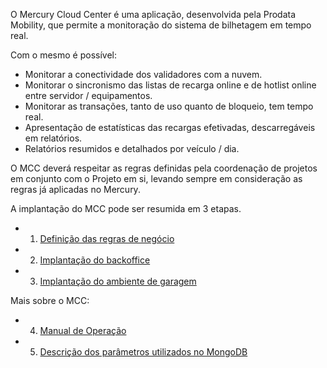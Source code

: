 O Mercury Cloud Center é uma aplicação, desenvolvida pela Prodata Mobility,  que permite a monitoração do sistema de bilhetagem em tempo real.

Com o mesmo é possível:

- Monitorar a conectividade dos validadores com a nuvem.
- Monitorar o sincronismo das listas de recarga online e de hotlist online entre servidor / equipamentos.
- Monitorar as transações, tanto de uso quanto de bloqueio, tem tempo real.
- Apresentação de estatísticas das recargas efetivadas, descarregáveis em relatórios.
- Relatórios resumidos e detalhados por veículo / dia.


O MCC deverá respeitar as regras definidas pela coordenação de projetos em conjunto com o Projeto em si, levando sempre em consideração as regras já aplicadas no Mercury.


A implantação do MCC pode ser resumida em 3 etapas.

- 1. [Definição das regras de negócio](/MCC-%2D-Mercury-Cloud-Center/1.-Regras-de-negócios)
- 2. [Implantação do backoffice](/MCC-%2D-Mercury-Cloud-Center/2.-Implantação-da-Infraestrutura-e-backoffice)
- 3. [Implantação do ambiente de garagem](/MCC-%2D-Mercury-Cloud-Center/3.-Infraestrutura-e-Ambiente-de-Garagem)

Mais sobre o MCC:

- 4. [Manual de Operação](/MCC-%2D-Mercury-Cloud-Center/4.-Manual-de-operação)
- 5. [Descrição dos parâmetros utilizados no MongoDB](/MCC-%2D-Mercury-Cloud-Center/5.-Parâmetros-gerais-do-mongo-DB)